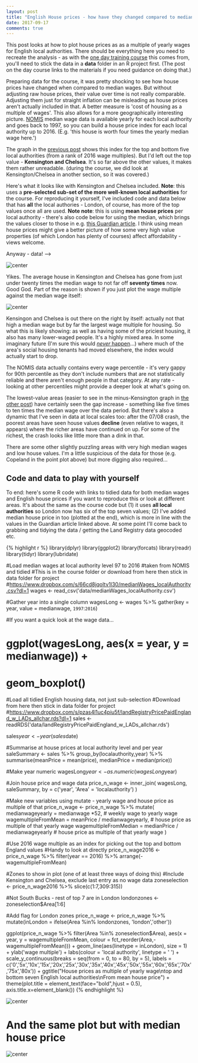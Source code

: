 ```yaml
---
layout: post
title: "English House prices - how have they changed compared to median wages"
date: 2017-09-17
comments: true
---
```







This post looks at how to plot house prices as as a multiple of yearly wages for English local authorities. There should be everything here you need to recreate the analysis - as with the [one day training course](http://danolner.github.io/2017/09/Learn_ggplot_and_R_using_English_house_price_and_wage_data) this comes from, you'll need to stick the data in a **data** folder in an R project first. (The post on the day course links to the materials if you need guidance on doing that.)

Preparing data for the course, it was pretty shocking to see how house prices have changed when compared to median wages. But without adjusting raw house prices, their value over time is not really comparable. Adjusting them just for straight inflation can be misleading as house prices aren't actually included in that. A better measure is 'cost of housing as a multiple of wages'. This also allows for a more geographically interesting picture. [NOMIS](https://www.nomisweb.co.uk/) median wage data is available yearly for each local authority and goes back to 1997, so you can build a house price index for each local authority up to 2016. (E.g. 'this house is worth four times the yearly median wage here.')

The graph in the [previous post](http://danolner.github.io/2017/09/Learn_ggplot_and_R_using_English_house_price_and_wage_data) shows this index for the top and bottom five local authorities (from a rank of 2016 wage multiples). But I'd left out the top value - **Kensington and Chelsea**. It's so far above the other values, it makes them rather unreadable. (during the course, we did look at Kensington/Chelsea in another section, so it was covered.)

Here's what it looks like with Kensington and Chelsea included. **Note**: this uses a **pre-selected sub-set of the more well-known local authorities** for the course. For reproducing it yourself,  I've included code and data below that has **all** the local authories - London, of course, has more of the top values once all are used. **Note note**: this is using **mean house prices** per local authority - there's also code below for using the median, which brings the values closer to those in e.g. [this Guardian article](https://www.theguardian.com/money/2017/mar/17/average-house-price-times-annual-salary-official-figures-ons). I think using mean house prices might give a better picture of how some very high value properties (of which London has plenty of courses) affect affordability - views welcome.

Anyway - data! -->

![center](http://danolner.github.io/figs/housePriceWageMultiple/unnamed-chunk-2-1.png)

Yikes. The average house in Kensington and Chelsea has gone from just under twenty times the median wage to not far off **seventy times** now. Good God. Part of the reason is shown if you just plot the wage multiple against the median wage itself:

![center](http://danolner.github.io/figs/housePriceWageMultiple/unnamed-chunk-3-1.png)

Kensingon and Chelsea is out there on the right by itself: actually not that high a median wage but by far the largest wage multiple for housing. So what this is likely showing: as well as having some of the priciest housing, it also has many lower-waged people. It's a highly mixed area. In some imaginary future (I'm sure this would [*never* happen](http://www.mirror.co.uk/news/uk-news/social-cleansing-one-londons-richest-9632220)...) where much of the area's social housing tenants had moved elsewhere, the index would actually start to drop.

The NOMIS data actually contains every wage percentile - it's very gappy for 90th percentile as they don't include numbers that are not statistically reliable and there aren't enough people in that category. At any rate - looking at other percentiles might provide a deeper look at what's going on.

The lowest-value areas (easier to see in the minus-Kensington graph in [the other post](http://danolner.github.io/2017/09/Learn_ggplot_and_R_using_English_house_price_and_wage_data)) have certainly seen the gap increase - something like five times to ten times the median wage over the data period. But there's also a dynamic that I've seen in data at local scales too: after the 07/08 crash, the poorest areas have seen house values **decline** (even relative to wages, it appears) where the richer areas have continued on up. For some of the richest, the crash looks like little more than a dink in that.

There are some other slightly puzzling areas with very high median wages and low house values. I'm a little suspicious of the data for those (e.g. Copeland in the point plot above) but more digging also required...

## Code and data to play with yourself

To end: here's some R code with links to tidied data for both median wages and English house prices if you want to reproduce this or look at different areas. It's about the same as the course code but (1) it uses **all local authorities** so London now has six of the top seven values; (2) I've added median house price in too (plotted at the end), which is more in line with the values in the Guardian article linked above. At some point I'll come back to grabbing and tidying the data / getting the Land Registry data geocoded etc. 


{% highlight r %}
library(dplyr)
library(ggplot2)
library(forcats)
library(readr)
library(tidyr)
library(lubridate)

#Load median wages at local authority level 97 to 2016
#taken from NOMIS and tidied
#This is in the course folder or download from here then stick in data folder for project
#https://www.dropbox.com/s/66cd8jqoltv1l30/medianWages_localAuthority.csv?dl=1
wages <- read_csv('data/medianWages_localAuthority.csv')

#Gather year into a single column
wagesLong <- wages %>% 
  gather(key = year, value = medianwage, `1997`:`2016`)

#If you want a quick look at the wage data...
# ggplot(wagesLong, aes(x = year, y = medianwage)) +
#   geom_boxplot()

#Load all tidied English housing data, not just sub-selection
#Download from here then stick in data folder for project
#https://www.dropbox.com/s/pzas4l1uc4piu5f/landRegistryPricePaidEngland_w_LADs_allchar.rds?dl=1
sales <- readRDS('data/landRegistryPricePaidEngland_w_LADs_allchar.rds')

sales$year <- year(sales$date)

#Summarise at house prices at local authority level and per year
saleSummary <- sales %>% 
  group_by(localauthority,year) %>% 
  summarise(meanPrice = mean(price),
            medianPrice = median(price))

#Make year numeric
wagesLong$year <- as.numeric(wagesLong$year)

#Join house price and wage data
price_n_wage <- inner_join(
  wagesLong,
  saleSummary,
  by = c('year', 'Area' = 'localauthority')
)

#Make new variables using mutate - yearly wage and house price as multiple of that
price_n_wage <- price_n_wage %>% 
  mutate(
    medianwageyearly = medianwage *52, # weekly wage to yearly wage
    wagemultipleFromMean = meanPrice / medianwageyearly, # house price as multiple of that yearly wage
    wagemultipleFromMedian = medianPrice / medianwageyearly # house price as multiple of that yearly wage
    )

#Use 2016 wage multiple as an index for picking out the top and bottom England values
#Handy to look at directly
price_n_wage2016 <- price_n_wage %>% 
  filter(year == 2016) %>% 
  arrange(-wagemultipleFromMean)

#Zones to show in plot (one of at least three ways of doing this)
#Include Kensington and Chelsea, exclude last entry as no wage data 
zoneselection <- price_n_wage2016 %>% slice(c(1:7,309:315))

#Not South Bucks - rest of top 7 are in London
londonzones <- zoneselection$Area[1:6]

#Add flag for London zones
price_n_wage <- price_n_wage %>% 
  mutate(inLondon = ifelse(Area %in% londonzones, 'london','other'))

ggplot(price_n_wage %>% filter(Area %in% zoneselection$Area), 
       aes(x = year, y = wagemultipleFromMean, colour = fct_reorder(Area,-wagemultipleFromMean))) +
  geom_line(aes(linetype = inLondon), size = 1) +
  ylab('wage multiple') +
  labs(colour = 'local authority', linetype = ' ') +
  scale_y_continuous(breaks = seq(from = 0, to = 80, by = 5),
  labels = c('0','5x','10x','15x','20x','25x','30x','35x','40x','45x','50x','55x','60x','65x','70x','75x','80x')) +
  ggtitle("House prices as multiple of yearly wage\ntop and bottom seven English local authorities\nFrom mean house price") +
  theme(plot.title = element_text(face="bold",hjust = 0.5),
        axis.title.x=element_blank())
{% endhighlight %}

![center](http://danolner.github.io/figs/housePriceWageMultiple/unnamed-chunk-4-1.png)

# And the same plot but with median house price

![center](http://danolner.github.io/figs/housePriceWageMultiple/unnamed-chunk-5-1.png)






